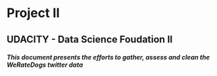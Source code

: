 # Project II
##  UDACITY - Data Science Foudation II
##### This document presents the efforts to gather, assess and clean the WeRateDogs twitter data
